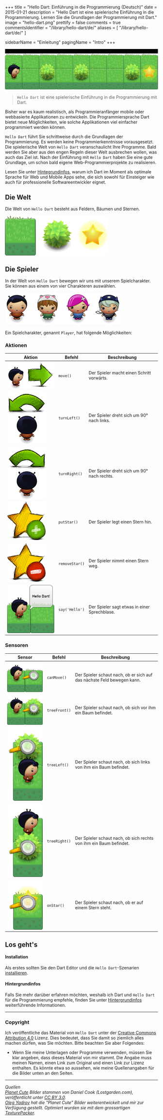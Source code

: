 +++
title = "Hello Dart: Einführung in die Programmierung (Deutsch)"
date = 2015-01-21
description = "Hello Dart ist eine spielerische Einführung in die Programmierung. Lernen Sie die Grundlagen der Programmierung mit Dart."
image = "hello-dart.png"
prettify = false
comments = true
commentsIdentifier = "/library/hello-dart/de/"
aliases = [ 
  "/library/hello-dart/de/" 
]

sidebarName = "Einleitung"
pagingName = "Intro"
+++

![Hello Dart](hello-dart-animation.gif)

> `Hello Dart` ist eine spielerische Einführung in die Programmierung mit Dart.


Bisher war es kaum realistisch, als Programmieranfänger mobile oder webbasierte Applikationen zu entwickeln. Die Programmiersprache Dart bietet neue Möglichkeiten, wie solche Applikationen viel einfacher programmiert werden können.

`Hello Dart` führt Sie schrittweise durch die Grundlagen der Programmierung. Es werden keine Programmierkenntnisse vorausgesetzt. Die spielerische Welt von `Hello Dart` veranschaulicht Ihre Programme. Bald werden Sie aber aus den engen Regeln dieser Welt ausbrechen wollen, was auch das Ziel ist. Nach der Einführung mit `Hello Dart` haben Sie eine gute Grundlage, um schon bald eigene Web-Programmierprojekte zu realisieren.

<div class="alert alert-info">
Lesen Sie unter <a class="alert-link" href="/library/hello-dart/de/background/">Hintegrundinfos</a>, warum ich Dart im Moment als optimale Sprache für Web und Mobile Apps sehe, die sich sowohl für Einsteiger wie auch für professionelle Softwareentwickler eignet.
</div>


## Die Welt

Die Welt von `Hello Dart` besteht aus Feldern, Bäumen und Sternen.

![Elemente](elements.png)


## Die Spieler

In der Welt von `Hello Dart` bewegen wir uns mit unserem Spielcharakter. Sie können aus einem von vier Charakteren auswählen. 

![Charaktere](characters.png)

Ein Spielcharakter, genannt `Player`, hat folgende Möglichkeiten:


### Aktionen

<table class="table">
  <thead>
    <tr>
      <th>Aktion</th>
      <th>Befehl</th>
      <th>Beschreibung</th>
    </tr>
  </thead>
  <tbody>
    <tr>
      <td style="vertical-align:middle"><img src="move.png" alt="Move"></td>
      <td style="vertical-align:middle"><code>move()</code></td>
      <td style="vertical-align:middle">Der Spieler macht einen Schritt vorwärts.</td>
    </tr>
    <tr>
      <td style="vertical-align:middle"><img src="turn-left.png" alt="Turn Left"></td>
      <td style="vertical-align:middle"><code>turnLeft()</code></td>
      <td style="vertical-align:middle">Der Spieler dreht sich um 90° nach links.</td>
    </tr>
    <tr>
      <td style="vertical-align:middle"><img src="turn-right.png" alt="Turn Right"></td>
      <td style="vertical-align:middle"><code>turnRight()</code></td>
      <td style="vertical-align:middle">Der Spieler dreht sich um 90° nach rechts.</td>
    </tr>
    <tr>
      <td style="vertical-align:middle"><img src="put-star.png" alt="Put Star"></td>
      <td style="vertical-align:middle"><code>putStar()</code></td>
      <td style="vertical-align:middle">Der Spieler legt einen Stern hin.</td>
    </tr>
    <tr>
      <td style="vertical-align:middle"><img src="remove-star.png" alt="Remove Star"></td>
      <td style="vertical-align:middle"><code>removeStar()</code></td>
      <td style="vertical-align:middle">Der Spieler nimmt einen Stern weg.</td>
    </tr>
    <tr>
      <td style="vertical-align:middle"><img src="say.png" alt="Say"></td>
      <td style="vertical-align:middle"><code>say('Hello')</code></td>
      <td style="vertical-align:middle">Der Spieler sagt etwas in einer Sprechblase.</td>
    </tr>
  </tbody>
</table>


### Sensoren

<table class="table">
  <thead>
    <tr>
      <th>Sensor</th>
      <th>Befehl</th>
      <th>Beschreibung</th>
    </tr>
  </thead>
  <tbody>
    <tr>
      <td style="vertical-align:middle"><img src="can-move.png" alt="Can Move"></td>
      <td style="vertical-align:middle"><code>canMove()</code></td>
      <td style="vertical-align:middle">Der Spieler schaut nach, ob er sich auf das nächste Feld bewegen kann.</td>
    </tr>
    <tr>
      <td style="vertical-align:middle"><img src="tree-front.png" alt="Tree Front"></td>
      <td style="vertical-align:middle"><code>treeFront()</code></td>
      <td style="vertical-align:middle">Der Spieler schaut nach, ob sich vor ihm ein Baum befindet.</td>
    </tr>
    <tr>
      <td style="vertical-align:middle"><img src="tree-left.png" alt="Tree Left"></td>
      <td style="vertical-align:middle"><code>treeLeft()</code></td>
      <td style="vertical-align:middle">Der Spieler schaut nach, ob sich links von ihm ein Baum befindet.</td>
    </tr>
    <tr>
      <td style="vertical-align:middle"><img src="tree-right.png" alt="Tree Right"></td>
      <td style="vertical-align:middle"><code>treeRight()</code></td>
      <td style="vertical-align:middle">Der Spieler schaut nach, ob sich rechts von ihm ein Baum befindet.</td>
    </tr>
    <tr>
      <td style="vertical-align:middle"><img src="on-star.png" alt="On Star"></td>
      <td style="vertical-align:middle"><code>onStar()</code></td>
      <td style="vertical-align:middle">Der Spieler schaut nach, ob er auf einem Stern steht.</td>
    </tr>
  </tbody>
</table>


## Los geht's

#### Installation

Als erstes sollten Sie den Dart Editor und die `Hello Dart`-Szenarien [installieren](/de/library/hello-dart/install/).


#### Hintergrundinfos

Falls Sie mehr darüber erfahren möchten, weshalb ich Dart und `Hello Dart` für die Programmierung empfehle, finden Sie unter [Hintergrundinfos](/de/library/hello-dart/background/) weiterführende Informationen.

***

### Copyright

Ich veröffentliche das Material von `Hello Dart` unter der [Creative Commons Attribution 4.0](https://creativecommons.org/licenses/by/4.0/) Lizenz. Dies bedeutet, dass Sie damit so ziemlich alles machen dürfen, was Sie möchten. Bitte beachten Sie aber Folgendes:

* Wenn Sie meine Unterlagen oder Programme verwenden, müssen Sie klar angeben, dass dieses Material von mir stammt. Die Angabe muss meinen Namen, einen Link zum Original und einen Link zur Lizenz enthalten. Es könnte etwa so aussehen, wie meine Quellenangaben für die Bilder unten an den Seiten.


***

*Quellen*<br>
<em class="small">
[Planet Cute](http://www.lostgarden.com/2007/05/dancs-miraculously-flexible-game.html) Bilder stammen von Daniel Cook (Lostgarden.com), veröffentlicht unter [CC BY 3.0](http://creativecommons.org/licenses/by/3.0/us/).<br>
[Oleg Yadrov](https://www.linkedin.com/in/olegyadrov) hat die "Planet Cute" Bilder weiterentwickelt und mir zur Verfügung gestellt. Optimiert wurden sie mit dem grossartigen [TexturePacker](https://www.codeandweb.com/texturepacker).
</em>